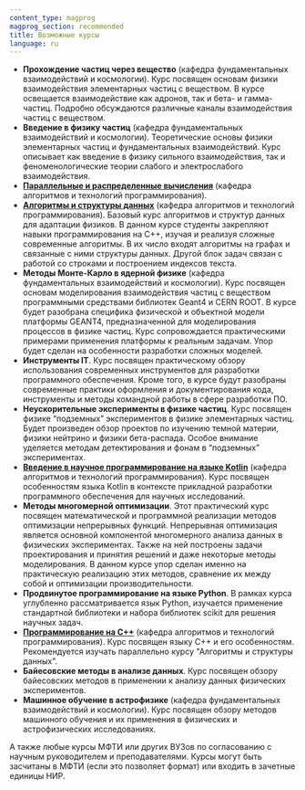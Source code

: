 ```yaml
---
content_type: magprog
magprog_section: recommended
title: Возможные курсы
language: ru
---
```


*	**Прохождение частиц через вещество** (кафедра фундаментальных взаимодействий и космологии).
Курс посвящен основам физики взаимодействия элементарных частиц с веществом. В курсе освещается взаимодействие как адронов, так и бета- и гамма-частиц. Подробно обсуждаются различные каналы взаимодействия частиц с веществом.
*	**Введение в физику частиц** (кафедра фундаментальных взаимодействий и космологии).
Теоретические основы физики элементарных частиц и фундаментальных взаимодействий. Курс описывает как введение в физику сильного взаимодействия, так и феноменологические теории слабого и электрослабого взаимодействия.
*	**[Параллельные и распределенные вычисления](https://mipt.ru/online/algoritmov-i-tekhnologiy/raspr-calc.php)** (кафедра алгоритмов и технологий программирования).
*	**[Алгоритмы и структуры данных](https://mipt.ru/online/algoritmov-i-tekhnologiy/algoritmy-struktury.php)** (кафедра алгоритмов и технологий программирования).
Базовый курс алгоритмов и структур данных для адаптации физиков. В данном курсе студенты закрепляют навыки программирования на С++, изучая и реализуя сложные современные алгоритмы. В их число входят алгоритмы на графах и связанные с ними структуры данных. Другой блок задач связан с работой со строками и построением индексов текста.
*	**Методы Монте-Карло в ядерной физике** (кафедра фундаментальных взаимодействий и космологии).
Курс посвящен основам моделирования взаимодействия частиц с веществом программными средствами библиотек Geant4 и CERN ROOT. В курсе будет разобрана специфика физической и объектной модели платформы GEANT4, предназначенной для моделирования процессов в физике частиц. Курс сопровождается практическими примерами применения платформы к реальным задачам. Упор будет сделан на особенности разработки сложных моделей.
*	**Инструменты IT**.
Курс посвящен практическому обзору использования современных инструментов для разработки программного обеспечения. Кроме того, в курсе будут разобраны современные практики оформления и документирования кода, инструменты и методы командной работы в сфере разработки ПО.
*	**Неускорительные эксперименты в физике частиц**.
Курс посвящен физике “подземных” экспериментов в физике элементарных частиц. Будет произведен обзор проектов по изучению темной материи, физики нейтрино и физики бета-распада. Особое внимание уделяется методам детектирования и фонам в “подземных” экспериментах.
*	[**Введение в научное программирование на языке Kotlin**](https://mipt.ru/online/programming/kotlin.php) (кафедра алгоритмов и технологий программирования).
Курс посвящен особенностям языка Kotlin в контексте прикладной разработки программного обеспечения для научных исследований.
*	**Методы многомерной оптимизации**.
Этот практический курс посвящен математической и программной реализации методов оптимизации непрерывных функций. Непрерывная оптимизация является основной компонентой многомерного анализа данных в физических экспериментах. Также на ней построены задачи проектирования и принятия решений и даже некоторые методы моделирования. В данном курсе упор сделан именно на практическую реализацию этих методов, сравнение их между собой и оптимизации производительности.
*	**Продвинутое программирование на языке Python**.
В рамках курса углубленно рассматривается язык Python, изучается применение стандартной библиотеки и набора библиотек scikit для решения научных задач.
*	**[Программирование на С++](https://mipt.ru/online/algoritmov-i-tekhnologiy/Progr-C.php)** (кафедра алгоритмов и технологий программирования).
Курс посвящен языку С++ и его особенностям. Рекомендуется изучать параллельно курсу "Алгоритмы и структуры данных".
*	**Байесовские методы в анализе данных**.
Курс посвящен обзору байесовских методов в применении к анализу данных физических экспериментов.
*	**Машинное обучение в астрофизике** (кафедра фундаментальных взаимодействий и космологии).
Курс посвящен обзору методов машинного обучения и их применения в физических и астрофизических исследованиях.

А также любые курсы МФТИ или других ВУЗов по согласованию с научным руководителем и преподавателями. Курсы могут быть засчитаны в МФТИ (если это позволяет формат) или входить в зачетные единицы НИР.

